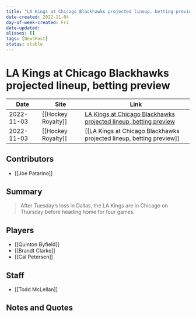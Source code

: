 ```yaml
---
title: "LA Kings at Chicago Blackhawks projected lineup, betting preview"
date-created: 2022-11-04
day-of-week-created: Fri
date-updated: 
aliases: []
tags: [NewsPost]
status: stable
---
```


# LA Kings at Chicago Blackhawks projected lineup, betting preview

| Date       | Site               | Link                                                                                                                                                                      |
| ---------- | ------------------ | ------------------------------------------------------------------------------------------------------------------------------------------------------------------------- |
| 2022-11-03 | [[Hockey Royalty]] | [LA Kings at Chicago Blackhawks projected lineup, betting preview](https://hockeyroyalty.com/2022/11/03/la-kings-at-chicago-blackhawks-projected-lineup-betting-preview/) |
| 2022-11-03 | [[Hockey Royalty]] | [[LA Kings at Chicago Blackhawks projected lineup, betting preview]]                                                                                                      |

## Contributors
- [[Joe Patarino]]


## Summary
> After Tuesday’s loss in Dallas, the LA Kings are in Chicago on Thursday before heading home for four games.


## Players
- [[Quinton Byfield]]
- [[Brandt Clarke]]
- [[Cal Petersen]]


## Staff
- [[Todd McLellan]]


## Notes and Quotes
> 

